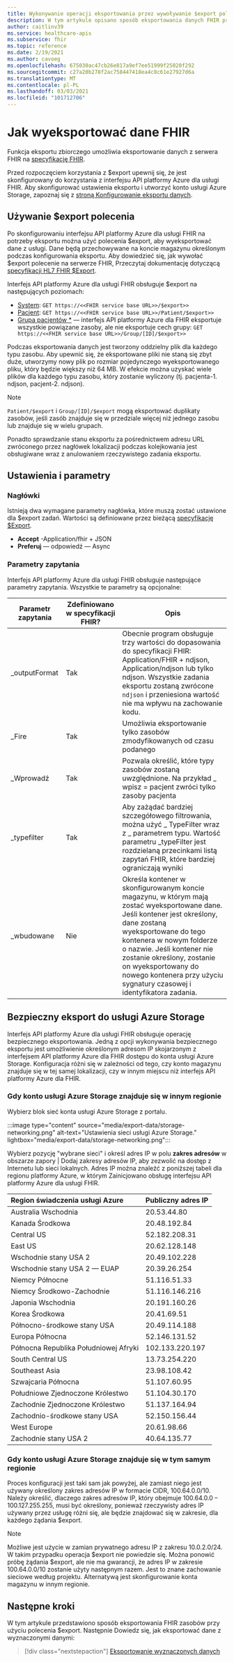 ```yaml
---
title: Wykonywanie operacji eksportowania przez wywoływanie $export polecenia w interfejsie API platformy Azure dla FHIR
description: W tym artykule opisano sposób eksportowania danych FHIR przy użyciu $export
author: caitlinv39
ms.service: healthcare-apis
ms.subservice: fhir
ms.topic: reference
ms.date: 2/19/2021
ms.author: cavoeg
ms.openlocfilehash: 675030ac47cb26e817a9ef7ee51999f25020f292
ms.sourcegitcommit: c27a20b278f2ac758447418ea4c8c61e27927d6a
ms.translationtype: MT
ms.contentlocale: pl-PL
ms.lasthandoff: 03/03/2021
ms.locfileid: "101712706"
---
```

# <a name="how-to-export-fhir-data"></a>Jak wyeksportować dane FHIR


Funkcja eksportu zbiorczego umożliwia eksportowanie danych z serwera FHIR na [specyfikację FHIR](https://hl7.org/fhir/uv/bulkdata/export/index.html). 

Przed rozpoczęciem korzystania z $export upewnij się, że jest skonfigurowany do korzystania z interfejsu API platformy Azure dla usługi FHIR. Aby skonfigurować ustawienia eksportu i utworzyć konto usługi Azure Storage, zapoznaj się z [stroną Konfigurowanie eksportu danych](configure-export-data.md).

## <a name="using-export-command"></a>Używanie $export polecenia

Po skonfigurowaniu interfejsu API platformy Azure dla usługi FHIR na potrzeby eksportu można użyć polecenia $export, aby wyeksportować dane z usługi. Dane będą przechowywane na koncie magazynu określonym podczas konfigurowania eksportu. Aby dowiedzieć się, jak wywołać $export polecenie na serwerze FHIR, Przeczytaj dokumentację dotyczącą [specyfikacji HL7 FHIR $Export](https://hl7.org/Fhir/uv/bulkdata/export/index.html). 

Interfejs API platformy Azure dla usługi FHIR obsługuje $export na następujących poziomach:
* [System](https://hl7.org/Fhir/uv/bulkdata/export/index.html#endpoint---system-level-export): `GET https://<<FHIR service base URL>>/$export>>`
* [Pacjent](https://hl7.org/Fhir/uv/bulkdata/export/index.html#endpoint---all-patients): `GET https://<<FHIR service base URL>>/Patient/$export>>`
* [Grupa pacjentów *](https://hl7.org/Fhir/uv/bulkdata/export/index.html#endpoint---group-of-patients) — interfejs API platformy Azure dla FHIR eksportuje wszystkie powiązane zasoby, ale nie eksportuje cech grupy: `GET https://<<FHIR service base URL>>/Group/[ID]/$export>>`

Podczas eksportowania danych jest tworzony oddzielny plik dla każdego typu zasobu. Aby upewnić się, że eksportowane pliki nie staną się zbyt duże, utworzymy nowy plik po rozmiar pojedynczego wyeksportowanego pliku, który będzie większy niż 64 MB. W efekcie można uzyskać wiele plików dla każdego typu zasobu, który zostanie wyliczony (tj. pacjenta-1. ndjson, pacjent-2. ndjson). 


> [!Note] 
> `Patient/$export` i `Group/[ID]/$export` mogą eksportować duplikaty zasobów, jeśli zasób znajduje się w przedziale więcej niż jednego zasobu lub znajduje się w wielu grupach.

Ponadto sprawdzanie stanu eksportu za pośrednictwem adresu URL zwróconego przez nagłówek lokalizacji podczas kolejkowania jest obsługiwane wraz z anulowaniem rzeczywistego zadania eksportu.



## <a name="settings-and-parameters"></a>Ustawienia i parametry

### <a name="headers"></a>Nagłówki
Istnieją dwa wymagane parametry nagłówka, które muszą zostać ustawione dla $export zadań. Wartości są definiowane przez bieżącą [specyfikację $Export](https://hl7.org/Fhir/uv/bulkdata/export/index.html#headers).
* **Accept** -Application/fhir + JSON
* **Preferuj** — odpowiedź — Async

### <a name="query-parameters"></a>Parametry zapytania
Interfejs API platformy Azure dla usługi FHIR obsługuje następujące parametry zapytania. Wszystkie te parametry są opcjonalne:

|Parametr zapytania        | Zdefiniowano w specyfikacji FHIR?    |  Opis|
|------------------------|---|------------|
| \_outputFormat | Tak | Obecnie program obsługuje trzy wartości do dopasowania do specyfikacji FHIR: Application/FHIR + ndjson, Application/ndjson lub tylko ndjson. Wszystkie zadania eksportu zostaną zwrócone `ndjson` i przeniesiona wartość nie ma wpływu na zachowanie kodu. |
| \_Fire | Tak | Umożliwia eksportowanie tylko zasobów zmodyfikowanych od czasu podanego |
| \_Wprowadź | Tak | Pozwala określić, które typy zasobów zostaną uwzględnione. Na przykład \_ wpisz = pacjent zwróci tylko zasoby pacjenta|
| \_typefilter | Tak | Aby zażądać bardziej szczegółowego filtrowania, można użyć \_ TypeFilter wraz z \_ parametrem typu. Wartość parametru _typeFilter jest rozdzielaną przecinkami listą zapytań FHIR, które bardziej ograniczają wyniki |
| \_wbudowane | Nie |  Określa kontener w skonfigurowanym koncie magazynu, w którym mają zostać wyeksportowane dane. Jeśli kontener jest określony, dane zostaną wyeksportowane do tego kontenera w nowym folderze o nazwie. Jeśli kontener nie zostanie określony, zostanie on wyeksportowany do nowego kontenera przy użyciu sygnatury czasowej i identyfikatora zadania. |

## <a name="secure-export-to-azure-storage"></a>Bezpieczny eksport do usługi Azure Storage

Interfejs API platformy Azure dla usługi FHIR obsługuje operację bezpiecznego eksportowania. Jedną z opcji wykonywania bezpiecznego eksportu jest umożliwienie określonym adresom IP skojarzonym z interfejsem API platformy Azure dla FHIR dostępu do konta usługi Azure Storage. Konfiguracja różni się w zależności od tego, czy konto magazynu znajduje się w tej samej lokalizacji, czy w innym miejscu niż interfejs API platformy Azure dla FHIR.

### <a name="when-the-azure-storage-account-is-in-a-different-region"></a>Gdy konto usługi Azure Storage znajduje się w innym regionie

Wybierz blok sieć konta usługi Azure Storage z portalu. 

   :::image type="content" source="media/export-data/storage-networking.png" alt-text="Ustawienia sieci usługi Azure Storage." lightbox="media/export-data/storage-networking.png":::
   
Wybierz pozycję "wybrane sieci" i określ adres IP w polu **zakres adresów** w obszarze zapory \| Dodaj zakresy adresów IP, aby zezwolić na dostęp z Internetu lub sieci lokalnych. Adres IP można znaleźć z poniższej tabeli dla regionu platformy Azure, w którym Zainicjowano obsługę interfejsu API platformy Azure dla usługi FHIR.

|**Region świadczenia usługi Azure**         |**Publiczny adres IP** |
|:----------------------|:-------------------|
| Australia Wschodnia       | 20.53.44.80       |
| Kanada Środkowa       | 20.48.192.84      |
| Central US           | 52.182.208.31     |
| East US              | 20.62.128.148     |
| Wschodnie stany USA 2            | 20.49.102.228     |
| Wschodnie stany USA 2 — EUAP       | 20.39.26.254      |
| Niemcy Północne        | 51.116.51.33      |
| Niemcy Środkowo-Zachodnie | 51.116.146.216    |
| Japonia Wschodnia           | 20.191.160.26     |
| Korea Środkowa        | 20.41.69.51       |
| Północno-środkowe stany USA     | 20.49.114.188     |
| Europa Północna         | 52.146.131.52     |
| Północna Republika Południowej Afryki   | 102.133.220.197   |
| South Central US     | 13.73.254.220     |
| Southeast Asia       | 23.98.108.42      |
| Szwajcaria Północna    | 51.107.60.95      |
| Południowe Zjednoczone Królestwo             | 51.104.30.170     |
| Zachodnie Zjednoczone Królestwo              | 51.137.164.94     |
| Zachodnio-środkowe stany USA      | 52.150.156.44     |
| West Europe          | 20.61.98.66       |
| Zachodnie stany USA 2            | 40.64.135.77      |

### <a name="when-the-azure-storage-account-is-in-the-same-region"></a>Gdy konto usługi Azure Storage znajduje się w tym samym regionie

Proces konfiguracji jest taki sam jak powyżej, ale zamiast niego jest używany określony zakres adresów IP w formacie CIDR, 100.64.0.0/10. Należy określić, dlaczego zakres adresów IP, który obejmuje 100.64.0.0 – 100.127.255.255, musi być określony, ponieważ rzeczywisty adres IP używany przez usługę różni się, ale będzie znajdować się w zakresie, dla każdego żądania $export.

> [!Note] 
> Możliwe jest użycie w zamian prywatnego adresu IP z zakresu 10.0.2.0/24. W takim przypadku operacja $export nie powiedzie się. Można ponowić próbę żądania $export, ale nie ma gwarancji, że adres IP w zakresie 100.64.0.0/10 zostanie użyty następnym razem. Jest to znane zachowanie sieciowe według projektu. Alternatywą jest skonfigurowanie konta magazynu w innym regionie.
    
## <a name="next-steps"></a>Następne kroki

W tym artykule przedstawiono sposób eksportowania FHIR zasobów przy użyciu polecenia $export. Następnie Dowiedz się, jak eksportować dane z wyznaczonymi danymi:
 
>[!div class="nextstepaction"]
>[Eksportowanie wyznaczonych danych](de-identified-export.md)
